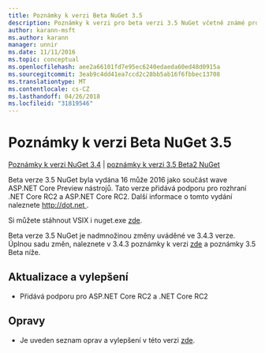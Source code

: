 ```yaml
---
title: Poznámky k verzi Beta NuGet 3.5
description: Poznámky k verzi pro beta verzi 3.5 NuGet včetně známé problémy, opravy chyb, přidaných funkcí a chcete.
author: karann-msft
ms.author: karann
manager: unnir
ms.date: 11/11/2016
ms.topic: conceptual
ms.openlocfilehash: aee2a66101fd7e95ec6240edaeda60ed48d0915a
ms.sourcegitcommit: 3eab9c4dd41ea7ccd2c28bb5ab16f6fbbec13708
ms.translationtype: MT
ms.contentlocale: cs-CZ
ms.lasthandoff: 04/26/2018
ms.locfileid: "31819546"
---
```

# <a name="nuget-35-beta-release-notes"></a>Poznámky k verzi Beta NuGet 3.5

[Poznámky k verzi NuGet 3.4](../release-notes/nuget-3.4.md) | [poznámky k verzi 3.5 Beta2 NuGet](../release-notes/nuget-3.5-Beta2.md)

Beta verze 3.5 NuGet byla vydána 16 může 2016 jako součást wave ASP.NET Core Preview nástrojů. Tato verze přidává podporu pro rozhraní .NET Core RC2 a ASP.NET Core RC2. Další informace o tomto vydání naleznete [ http://dot.net ](http://dot.net).

Si můžete stáhnout VSIX i nuget.exe [zde](https://dist.nuget.org/index.html).

Beta verze 3.5 NuGet je nadmnožinou změny uváděné ve 3.4.3 verze. Úplnou sadu změn, naleznete v 3.4.3 poznámky k verzi [zde](https://github.com/NuGet/Home/issues?q=is%3Aissue+milestone%3A3.4.3+is%3Aclosed) a poznámky 3.5 Beta níže.

## <a name="updates-and-improvements"></a>Aktualizace a vylepšení

* Přidává podporu pro ASP.NET Core RC2 a .NET Core RC2

## <a name="fixes"></a>Opravy

* Je uveden seznam oprav a vylepšení v této verzi [zde](https://github.com/NuGet/Home/issues?q=is%3Aissue+milestone%3A%223.5+Beta%22+is%3Aclosed).